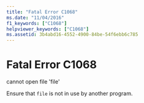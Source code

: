 ```yaml
---
title: "Fatal Error C1068"
ms.date: "11/04/2016"
f1_keywords: ["C1068"]
helpviewer_keywords: ["C1068"]
ms.assetid: 3b4abd16-4552-4900-84be-54f6ebb6c785
---
```

# Fatal Error C1068

cannot open file 'file'

Ensure that `file` is not in use by another program.